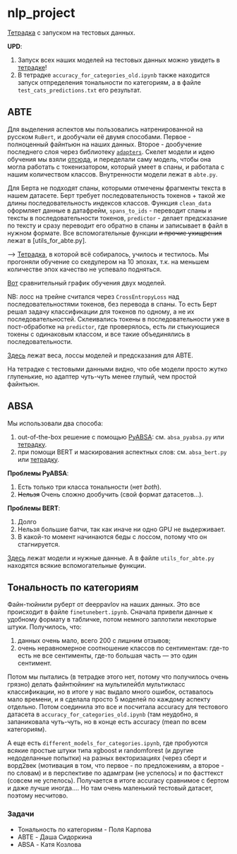 # nlp_project
[Тетрадка](nlp_evaluation.ipynb) с запуском на тестовых данных.

**UPD**: 
1. Запуск всех наших моделей на тестовых данных можно увидеть в [тетрадке](nlp_evaluation.ipynb)!
2. В тетрадке `accuracy_for_categories_old.ipynb` также находится запуск отпределения тональности по категориям, а в файле `test_cats_predictions.txt` его результат.

## ABTE
Для выделения аспектов мы пользовались натренированной на русском `RuBert`, и дообучали её двумя способами. Первое - полноценный файнтьюн на наших данных. Второе - дообучение последнего слоя через библиотеку [`adapters`](https://docs.adapterhub.ml/model_overview.html). Скелет модели и идею обучения мы взяли [отсюда](https://github.com/nicolezattarin/BERT-Aspect-Based-Sentiment-Analysis/tree/main), и переделали саму модель, чтобы она могла работать с токенизатором, который умеет в спаны, и работала с нашим количеством классов.
Внутренности модели лежат в `abte.py`.

Для Берта не подходят спаны, которыми отмечены фрагменты текста в нашем датасете. Берт требует последовательность токенов + такой же длины последовательность индексов классов.  Функция `clean_data` оформляет данные в датафрейм, `spans_to_ids` - переводит спаны и тексты в последовательности токенов, `predictor` - делает предсказание по тексту и сразу переводит его обратно в спаны и записывает в файл в нужном формате. Все вспомогательные функции ~~и прочие ухищрения~~ лежат в [utils_for_abte.py].

--> [Тетрадка](nlp_project_abte.py), в которой всё собиралось, училось и тестилось. Мы прогоняли обучение со скедулером на 10 эпохах, т.к. на меньшем количестве эпох качество не успевало подняться.

[Вот](https://drive.google.com/file/d/10dWiPoGRqGP2bjYbA5FWCqPOp9ek65Jk/view?usp=sharing) сравнительный график обучения двух моделей.

NB: лосс на трейне считался через `CrossEntropyLoss` над последовательностями токенов, без перевода в спаны. То есть Берт решал задачу классификации для токенов по одному, а не их последовательностей. Склеивались токены в последовательности уже в пост-обработке на `predictor`, где проверялось, есть ли стыкующиеся токены с одинаковым классом, и все такие объединялись в последовательности.

[Здесь](https://drive.google.com/drive/folders/1qlgDgESbVsTUKmwEXEDl62LmSrhOpZf5?usp=sharing) лежат веса, лоссы моделей и предсказания для ABTE.

На тетрадке с тестовыми данными видно, что обе модели просто жутко глупенькие, но адаптер чуть-чуть менее глупый, чем простой файнтьюн.

## ABSA
Мы использовали два способа:
1. out-of-the-box решение с помощью [PyABSA](https://pyabsa.readthedocs.io/en/latest/#): см. `absa_pyabsa.py` или [тетрадку](https://www.kaggle.com/code/smthhappens/nlp-project-absa).
2. при помощи BERT и маскирования аспектных слов: см. `absa_bert.py` или [тетрадку](https://colab.research.google.com/drive/1mtp-J_70KhlKtId0quk6fyw2onOROrUI?usp=sharing).

**Проблемы PyABSA**:
1. Есть только три класса тональности (нет *both*).
2. ~~Нельзя~~ Очень сложно дообучить (свой формат датасетов...).

**Проблемы BERT**:
1. Долго
2. Нельзя большие батчи, так как иначе ни одно GPU не выдерживает.
3. В какой-то момент начинаются беды с лоссом, потому что он стагнируется.

[Здесь](https://drive.google.com/drive/folders/14UNHmf1qIIm9TXMEogwSKYSNhsU36YB5?usp=sharing) лежат модели и нужные данные. А в файле `utils_for_abte.py` находятся всякие вспомогательные функции.

## Тональность по категориям 

Файн-тюйнили руберт от deeppavlov на наших данных. Это все происходит в файле `finetunebert.ipynb`. Сначала привели данные к удобному формату в табличке, потом немного заплотили некоторые штуки. Получилось, что: 
1. данных очень мало, всего 200 с лишним отзывов;
2. очень неравномерное соотношение классов по сентиментам: где-то есть не все сентименты, где-то большая часть — это один сентимент.

Потом мы пытались (в тетрадке этого нет, потому что получилось очень грязно) делать файнтюйнинг на мультилейбл мультикласс классификации, но в итоге у нас выдало много ошибок, оставалось мало времени, и я сделала просто 5 моделей по каждому аспекту отдельно. Потом соединила это все и посчитала accuracy для тестового датасета в `accuracy_for_categories_old.ipynb` (там неудобно, я запаниковала чуть-чуть, но в конце есть accuracy (mean по всем категориям). 

А еще есть `different_models_for_categories.ipynb`, где пробуются всякие простые штуки типа xgboost и randomforest (и другие недоделанные попытки) на разных векторизациях (через сберт и ворд2век (мотивация в том, что первое - по предложениям, а второе - по словам) и в перспективе по адамграм (не успелось) и по фасттекст (совсем не успелось). Получается в итоге accuracy сравнимое с бертом и даже лучше иногда.... Но там очень маленький тестовый датасет, поэтому несчитово. 
### Задачи
- Тональность по категориям - Поля Карпова
- ABTE - Даша Сидоркина
- ABSA - Катя Козлова
